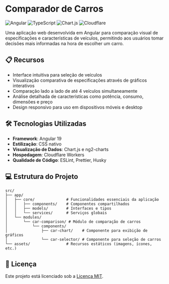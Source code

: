 # Comparador de Carros

![Angular](https://img.shields.io/badge/Angular-19-DD0031?style=for-the-badge&logo=angular)
![TypeScript](https://img.shields.io/badge/TypeScript-007ACC?style=for-the-badge&logo=typescript&logoColor=white)
![Chart.js](https://img.shields.io/badge/Chart.js-FF6384?style=for-the-badge&logo=chart.js&logoColor=white)
![Cloudflare](https://img.shields.io/badge/Cloudflare-F38020?style=for-the-badge&logo=Cloudflare&logoColor=white)

Uma aplicação web desenvolvida em Angular para comparação visual de especificações e características de veículos, permitindo aos usuários tomar decisões mais informadas na hora de escolher um carro.

## 📋 Recursos

- Interface intuitiva para seleção de veículos
- Visualização comparativa de especificações através de gráficos interativos
- Comparação lado a lado de até 4 veículos simultaneamente
- Análise detalhada de características como potência, consumo, dimensões e preço
- Design responsivo para uso em dispositivos móveis e desktop

## 🛠️ Tecnologias Utilizadas

- **Framework**: Angular 19
- **Estilização**: CSS nativo
- **Visualização de Dados**: Chart.js e ng2-charts
- **Hospedagem**: Cloudflare Workers
- **Qualidade de Código**: ESLint, Prettier, Husky

## 💻 Estrutura do Projeto

```
src/
├── app/
│   ├── core/              # Funcionalidades essenciais da aplicação
│   │   ├── components/    # Componentes compartilhados
│   │   ├── models/        # Interfaces e tipos
│   │   └── services/      # Serviços globais
│   └── modules/
│       └── car-comparison/ # Módulo de comparação de carros
│           └── components/
│               ├── car-chart/    # Componente para exibição de gráficos
│               └── car-selector/ # Componente para seleção de carros
└── assets/                # Recursos estáticos (imagens, ícones, etc.)
```

## 📄 Licença

Este projeto está licenciado sob a [Licença MIT](LICENSE).
